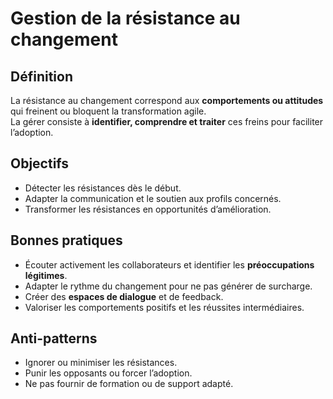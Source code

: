 # Gestion de la résistance au changement

## Définition
La résistance au changement correspond aux **comportements ou attitudes** qui freinent ou bloquent la transformation agile.  
La gérer consiste à **identifier, comprendre et traiter** ces freins pour faciliter l’adoption.

## Objectifs
- Détecter les résistances dès le début.  
- Adapter la communication et le soutien aux profils concernés.  
- Transformer les résistances en opportunités d’amélioration.

## Bonnes pratiques
- Écouter activement les collaborateurs et identifier les **préoccupations légitimes**.  
- Adapter le rythme du changement pour ne pas générer de surcharge.  
- Créer des **espaces de dialogue** et de feedback.  
- Valoriser les comportements positifs et les réussites intermédiaires.

## Anti-patterns
- Ignorer ou minimiser les résistances.  
- Punir les opposants ou forcer l’adoption.  
- Ne pas fournir de formation ou de support adapté.
